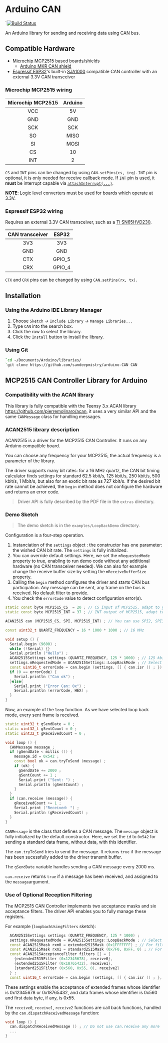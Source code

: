 # Arduino CAN

`[![Build Status](http://www.vipinpawar.in)]([https://travis-ci.org/sandeepmistry/arduino-CAN](https://github.com/hilo-curado1987/ESP32-CAN))

An Arduino library for sending and receiving data using CAN bus.

## Compatible Hardware

* [Microchip MCP2515](http://www.microchip.com/wwwproducts/en/en010406) based boards/shields
  * [Arduino MKR CAN shield](https://store.arduino.cc/arduino-mkr-can-shield)
* [Espressif ESP32](http://espressif.com/en/products/hardware/esp32/overview)'s built-in [SJA1000](https://www.nxp.com/products/analog/interfaces/in-vehicle-network/can-transceiver-and-controllers/stand-alone-can-controller:SJA1000T) compatible CAN controller with an external 3.3V CAN transceiver

### Microchip MCP2515 wiring

| Microchip MCP2515 | Arduino |
| :---------------: | :-----: |
| VCC | 5V |
| GND | GND |
| SCK | SCK |
| SO | MISO |
| SI | MOSI |
| CS | 10 |
| INT | 2 |


`CS` and `INT` pins can be changed by using `CAN.setPins(cs, irq)`. `INT` pin is optional, it is only needed for receive callback mode. If `INT` pin is used, it **must** be interrupt capable via [`attachInterrupt(...)`](https://www.arduino.cc/en/Reference/AttachInterrupt).

**NOTE**: Logic level converters must be used for boards which operate at 3.3V.

### Espressif ESP32 wiring

Requires an external 3.3V CAN transceiver, such as a [TI SN65HVD230](http://www.ti.com/product/SN65HVD230).

| CAN transceiver | ESP32 |
| :-------------: | :---: |
| 3V3 | 3V3 |
| GND | GND |
| CTX | GPIO_5 |
| CRX | GPIO_4 |

`CTX` and `CRX` pins can be changed by using `CAN.setPins(rx, tx)`.

## Installation

### Using the Arduino IDE Library Manager

1. Choose `Sketch` -> `Include Library` -> `Manage Libraries...`
2. Type `CAN` into the search box.
3. Click the row to select the library.
4. Click the `Install` button to install the library.

### Using Git

```sh
`cd ~/Documents/Arduino/libraries/
`git clone https://github.com/sandeepmistry/arduino-CAN CAN
```

## MCP2515 CAN Controller Library for Arduino

### Compatibility with the ACAN library

This library is fully compatible with the Teensy 3.x ACAN library https://github.com/pierremolinaro/acan, it uses a very similar API and the same `CANMessage` class for handling messages.

### ACAN2515 library description
ACAN2515 is a driver for the MCP2515 CAN Controller. It runs on any Arduino compatible board.

You can choose any frequency for your MCP2515, the actual frequency is a parameter of the library.

The driver supports many bit rates: for a 16 MHz quartz, the CAN bit timing calculator finds settings for standard 62.5 kbit/s, 125 kbit/s, 250 kbit/s, 500 kbit/s, 1 Mbit/s, but also for an exotic bit rate as 727 kbit/s. If the desired bit rate cannot be achieved, the `begin` method does not configure the hardware and returns an error code.

> Driver API is fully described by the PDF file in the `extras` directory.

### Demo Sketch

> The demo sketch is in the `examples/LoopBackDemo` directory.

Configuration is a four-step operation.

1. Instanciation of the `settings` object : the constructor has one parameter: the wished CAN bit rate. The `settings` is fully initialized.
2. You can override default settings. Here, we set the `mRequestedMode` property to true, enabling to run demo code without any additional hardware (no CAN transceiver needed). We can also for example change the receive buffer size by setting the `mReceiveBufferSize` property.
3. Calling the `begin` method configures the driver and starts CAN bus participation. Any message can be sent, any frame on the bus is received. No default filter to provide.
4. You check the `errorCode` value to detect configuration error(s).

```cpp
static const byte MCP2515_CS  = 20 ; // CS input of MCP2515, adapt to your design
static const byte MCP2515_INT = 37 ; // INT output of MCP2515, adapt to your design

ACAN2515 can (MCP2515_CS, SPI, MCP2515_INT) ; // You can use SPI2, SPI3, if provided by your microcontroller

const uint32_t QUARTZ_FREQUENCY = 16 * 1000 * 1000 ; // 16 MHz

void setup () {
  Serial.begin (9600) ;
  while (!Serial) {}
  Serial.println ("Hello") ;
  ACAN2515Settings settings (QUARTZ_FREQUENCY, 125 * 1000) ; // 125 kbit/s
  settings.mRequestedMode = ACAN2515Settings::LoopBackMode ; // Select loopback mode
  const uint16_t errorCode = can.begin (settings, [] { can.isr () ; }) ;
  if (0 == errorCode) {
    Serial.println ("Can ok") ;
  }else{
    Serial.print ("Error Can: 0x") ;
    Serial.println (errorCode, HEX) ;
  }
}
```

Now, an example of the `loop` function. As we have selected loop back mode, every sent frame is received.

```cpp
static uint32_t gSendDate = 0 ;
static uint32_t gSentCount = 0 ;
static uint32_t gReceivedCount = 0 ;

void loop () {
  CANMessage message ;
  if (gSendDate < millis ()) {
    message.id = 0x542 ;
    const bool ok = can.tryToSend (message) ;
    if (ok) {
      gSendDate += 2000 ;
      gSentCount += 1 ;
      Serial.print ("Sent: ") ;
      Serial.println (gSentCount) ;
    }
  }
  if (can.receive (message)) {
    gReceivedCount += 1 ;
    Serial.print ("Received: ") ;
    Serial.println (gReceivedCount) ;
  }
}
```
`CANMessage` is the class that defines a CAN message. The `message` object is fully initialized by the default constructor. Here, we set the `id` to `0x542` for sending a standard data frame, without data, with this identifier.

The `can.tryToSend` tries to send the message. It returns `true` if the message has been sucessfully added to the driver transmit buffer.

The `gSendDate` variable handles sending a CAN message every 2000 ms.

`can.receive` returns `true` if a message has been received, and assigned to the `message`argument.

### Use of Optional Reception Filtering

The MCP2515 CAN Controller implements two acceptance masks and six acceptance filters. The driver API enables you to fully manage these registers.

For example (`loopbackUsingFilters` sketch):

```cpp
  ACAN2515Settings settings (QUARTZ_FREQUENCY, 125 * 1000) ;
  settings.mRequestedMode = ACAN2515Settings::LoopBackMode ; // Select loopback mode
  const ACAN2515Mask rxm0 = extended2515Mask (0x1FFFFFFF) ; // For filter #0 and #1
  const ACAN2515Mask rxm1 = standard2515Mask (0x7F0, 0xFF, 0) ; // For filter #2 to #5
  const ACAN2515AcceptanceFilter filters [] = {
    {extended2515Filter (0x12345678), receive0},
    {extended2515Filter (0x18765432), receive1},
    {standard2515Filter (0x560, 0x55, 0), receive2}
  } ;
  const uint16_t errorCode = can.begin (settings, [] { can.isr () ; }, rxm0, rxm1, filters, 3) ;
```

These settings enable the acceptance of extended frames whose identifier is 0x12345678 or 0x18765432, and data frames whose identifier is 0x560 and first data byte, if any, is 0x55.

The `receive0`, `receive1`, `receive2` functions are call back functions, handled by the `can.dispatchReceivedMessage` function:


```cpp
void loop () {
  can.dispatchReceivedMessage () ; // Do not use can.receive any more
  ...
}
```

